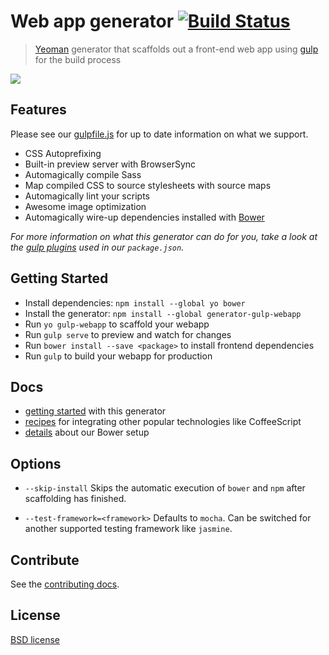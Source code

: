 # Web app generator [![Build Status](https://secure.travis-ci.org/yeoman/generator-gulp-webapp.svg?branch=master)](http://travis-ci.org/yeoman/generator-gulp-webapp)

> [Yeoman](http://yeoman.io) generator that scaffolds out a front-end web app using [gulp](http://gulpjs.com/) for the build process

![](screenshot.png)


## Features

Please see our [gulpfile.js](app/templates/gulpfile.js) for up to date information on what we support.

* CSS Autoprefixing
* Built-in preview server with BrowserSync
* Automagically compile Sass
* Map compiled CSS to source stylesheets with source maps
* Automagically lint your scripts
* Awesome image optimization
* Automagically wire-up dependencies installed with [Bower](http://bower.io)

*For more information on what this generator can do for you, take a look at the [gulp plugins](app/templates/_package.json) used in our `package.json`.*


## Getting Started

- Install dependencies: `npm install --global yo bower`
- Install the generator: `npm install --global generator-gulp-webapp`
- Run `yo gulp-webapp` to scaffold your webapp
- Run `gulp serve` to preview and watch for changes
- Run `bower install --save <package>` to install frontend dependencies
- Run `gulp` to build your webapp for production


## Docs

* [getting started](docs/README.md) with this generator
* [recipes](docs/recipes/README.md) for integrating other popular technologies like CoffeeScript
* [details](docs/bower.md) about our Bower setup


## Options

- `--skip-install`
  Skips the automatic execution of `bower` and `npm` after scaffolding has finished.

- `--test-framework=<framework>`
  Defaults to `mocha`. Can be switched for another supported testing framework like `jasmine`.


## Contribute

See the [contributing docs](contributing.md).


## License

[BSD license](http://opensource.org/licenses/bsd-license.php)
